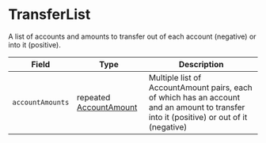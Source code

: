 # TransferList

A list of accounts and amounts to transfer out of each account (negative) or into it (positive).

| Field            | Type                                        | Description                                                                                                                             |
| ---------------- | ------------------------------------------- | --------------------------------------------------------------------------------------------------------------------------------------- |
| `accountAmounts` | ​repeated [AccountAmount](accountamount.md) | Multiple list of AccountAmount pairs, each of which has an account and an amount to transfer into it (positive) or out of it (negative) |
